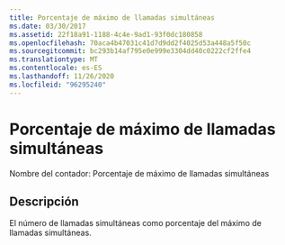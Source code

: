 ```yaml
---
title: Porcentaje de máximo de llamadas simultáneas
ms.date: 03/30/2017
ms.assetid: 22f18a91-1188-4c4e-9ad1-93f0dc180858
ms.openlocfilehash: 70aca4b47031c41d7d9dd2f4025d53a448a5f50c
ms.sourcegitcommit: bc293b14af795e0e999e3304dd40c0222cf2ffe4
ms.translationtype: MT
ms.contentlocale: es-ES
ms.lasthandoff: 11/26/2020
ms.locfileid: "96295240"
---
```

# <a name="percent-of-max-concurrent-calls"></a>Porcentaje de máximo de llamadas simultáneas

Nombre del contador: Porcentaje de máximo de llamadas simultáneas  
  
## <a name="description"></a>Descripción  

 El número de llamadas simultáneas como porcentaje del máximo de llamadas simultáneas.
